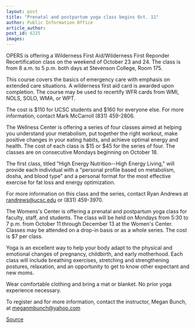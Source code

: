 ```yaml
---
layout: post
title: "Prenatal and postpartum yoga class begins Oct. 11"
author: Public Information Office
article_author: 
post_id: 6225
images:
---
```


<a name="content" id="content"></a>
<p>
  OPERS is offering a Wilderness First Aid/Wilderness First Reponder Recertification class on the weekend of October 23 and 24. The class is from 8 a.m. to 5 p.m. both days at Stevenson College, Room 175.
</p>
<p>
  This course covers the basics of emergency care with emphasis on extended care situations. A wilderness first aid card is awarded upon completion. The course may be used to recertify WFR cards from WMI, NOLS, SOLO, WMA, or WPT.
</p>
<p>
  The cost is $110 for UCSC students and $160 for everyone else. For more information, contact Mark McCarroll (831) 459-2806.
</p>
<p>
  The Wellness Center is offering a series of four classes aimed at helping you understand your metabolism, put together the right workout, make positive changes in your eating habits, and achieve optimal energy and health. The cost of each class is $15 or $45 for the series of four. The classes are on consecutive Mondays beginning on October 18.
</p>
<p>
  The first class, titled "High Energy Nutrition--High Energy Living," will provide each individual with a "personal profile based on metabolism, dosha, and blood type" and a personal format for the most effective exercise for fat loss and energy optimization.
</p>
<p>
  For more information on this class and the series, contact Ryan Andrews at <a href="mailto:randrews@ucsc.edu">randrews@ucsc.edu</a> or (831) 459-3970.
</p>
<p>
  The Womens's Center is offering a prenatal and postpartum yoga class for faculty, staff, and students. The class will be held on Mondays from 5:30 to 7 p.m. from October 11 through December 13 at the Women's Center. Classes may be attended on a drop-in basis or as a whole series. The cost is $7 per class.
</p>
<p>
  Yoga is an excellent way to help your body adapt to the physical and emotional changes of pregnancy, childbirth, and early motherhood. Each class will include breathing exercises, stretching and strengthening postures, relaxation, and an opportunity to get to know other expectant and new moms.
</p>
<p>
  Wear comfortable clothing and bring a mat or blanket. No prior yoga experience necessary.
</p>
<p>
  To register and for more information, contact the instructor, Megan Bunch, at <a href="mailto:meganmbunch@yahoo.com">meganmbunch@yahoo.com</a>
</p>
<p><a href="http://www1.ucsc.edu/currents/04-05/10-11/brief-classes.asp" title="Permalink to brief-classes">Source</a></p>
